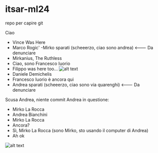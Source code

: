 # itsar-ml24
repo per capire git

Ciao

- Vince Was Here
- Marco Rogic'
-Mirko sparati (scheeerzo, ciao sono andrea) <--- Da denunciare                         
- Mirkanius, The Ruthless
- Ciao, sono Francesco Iuorio
- Filippo was here too...
![alt text](https://media.tenor.com/wMkBoSvYIh0AAAAj/pog-poggers.gif)
- Daniele Demichelis
- Francesco Iuorio è ancora qui                          
- Andrea sparati (scheeerzo, ciao sono via quarenghi) <--- Da denunciare
                               
Scusa Andrea, niente commit
Andrea in questione:
- Mirko La Rocca
- Andrea Bianchini
- Mirko La Rocca
- Ancora?
- Sì, Mirko La Rocca (sono Mirko, sto usando il computer di Andrea)
- Ah ok

![alt text](https://media.tenor.com/FMJCWGaIwT0AAAAM/cat-thumbs-up.gif)
